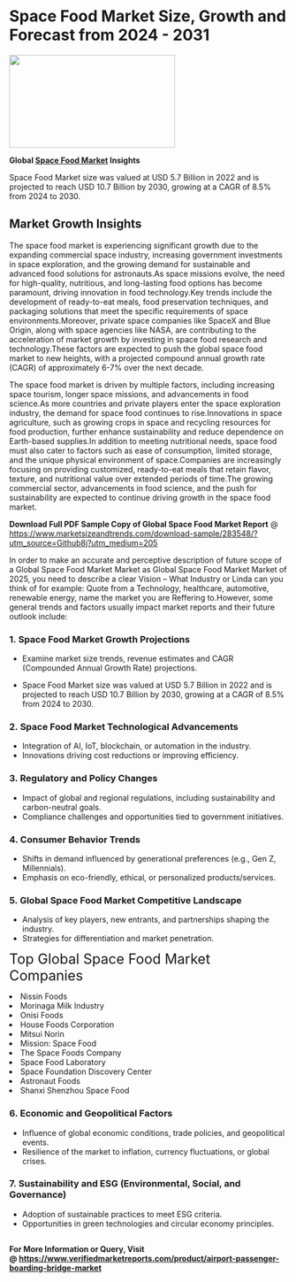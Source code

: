<H1>Space Food Market Size, Growth and Forecast from 2024 - 2031</H1><img class="aligncenter size-medium wp-image-584254" src="https://thirdeyenews.in/wp-content/uploads/2024/09/Global-Market-Research-300x168.jpeg" alt="" width="300" height="168" /><p><strong>Global&nbsp;<a href="https://www.marketsizeandtrends.com/download-sample/283548/?utm_source=Github8j?utm_medium=205">Space Food Market</a> Insights</strong></p><p>Space Food Market size was valued at USD 5.7 Billion in 2022 and is projected to reach USD 10.7 Billion by 2030, growing at a CAGR of 8.5% from 2024 to 2030.</p><p><h2>Market Growth Insights</h2> <p>The space food market is experiencing significant growth due to the expanding commercial space industry, increasing government investments in space exploration, and the growing demand for sustainable and advanced food solutions for astronauts.As space missions evolve, the need for high-quality, nutritious, and long-lasting food options has become paramount, driving innovation in food technology.Key trends include the development of ready-to-eat meals, food preservation techniques, and packaging solutions that meet the specific requirements of space environments.Moreover, private space companies like SpaceX and Blue Origin, along with space agencies like NASA, are contributing to the acceleration of market growth by investing in space food research and technology.These factors are expected to push the global space food market to new heights, with a projected compound annual growth rate (CAGR) of approximately 6-7% over the next decade.</p> <p>The space food market is driven by multiple factors, including increasing space tourism, longer space missions, and advancements in food science.As more countries and private players enter the space exploration industry, the demand for space food continues to rise.Innovations in space agriculture, such as growing crops in space and recycling resources for food production, further enhance sustainability and reduce dependence on Earth-based supplies.In addition to meeting nutritional needs, space food must also cater to factors such as ease of consumption, limited storage, and the unique physical environment of space.Companies are increasingly focusing on providing customized, ready-to-eat meals that retain flavor, texture, and nutritional value over extended periods of time.The growing commercial sector, advancements in food science, and the push for sustainability are expected to continue driving growth in the space food market.<p><span class=""><strong>Download Full PDF Sample Copy of Global Space Food Market Report</strong> @ <a href="https://www.marketsizeandtrends.com/download-sample/283548/?utm_source=Github8j?utm_medium=205" target="_blank">https://www.marketsizeandtrends.com/download-sample/283548/?utm_source=Github8j?utm_medium=205</a></span></p><p>In order to make an accurate and perceptive description of future scope of a Global&nbsp;Space Food Market Market as Global&nbsp;Space Food Market Market of 2025, you need to describe a clear Vision &ndash; What Industry or Linda can you think of for example: Quote from a Technology, healthcare, automotive, renewable energy, name the market you are Reffering to.However, some general trends and factors usually impact market reports and their future outlook include:</p><h3>1.&nbsp;<strong>Space Food Market Growth Projections</strong></h3><ul><li>Examine market size trends, revenue estimates and CAGR (Compounded Annual Growth Rate) projections.</li><li><p>Space Food Market size was valued at USD 5.7 Billion in 2022 and is projected to reach USD 10.7 Billion by 2030, growing at a CAGR of 8.5% from 2024 to 2030.</p></li></ul><h3>2.&nbsp;<strong>Space Food Market Technological Advancements</strong></h3><ul><li>Integration of AI, IoT, blockchain, or automation in the industry.</li><li>Innovations driving cost reductions or improving efficiency.</li></ul><h3>3.&nbsp;<strong>Regulatory and Policy Changes</strong></h3><ul><li>Impact of global and regional regulations, including sustainability and carbon-neutral goals.</li><li>Compliance challenges and opportunities tied to government initiatives.</li></ul><h3>4.&nbsp;<strong>Consumer Behavior Trends</strong></h3><ul><li>Shifts in demand influenced by generational preferences (e.g., Gen Z, Millennials).</li><li>Emphasis on eco-friendly, ethical, or personalized products/services.</li></ul><h3>5.&nbsp;<strong>Global Space Food Market Competitive Landscape</strong></h3><ul><li>Analysis of key players, new entrants, and partnerships shaping the industry.</li><li>Strategies for differentiation and market penetration.</li></ul><p data-pm-slice="1 1 []"><span style="color: inherit; font-family: inherit; font-size: 25px;">Top Global Space Food Market Companies</span></p><div class="" data-test-id=""><p><li>Nissin Foods</li><li> Morinaga Milk Industry</li><li> Onisi Foods</li><li> House Foods Corporation</li><li> Mitsui Norin</li><li> Mission: Space Food</li><li> The Space Foods Company</li><li> Space Food Laboratory</li><li> Space Foundation Discovery Center</li><li> Astronaut Foods</li><li> Shanxi Shenzhou Space Food</li></p></div><h3>6.&nbsp;<strong>Economic and Geopolitical Factors</strong></h3><ul><li>Influence of global economic conditions, trade policies, and geopolitical events.</li><li>Resilience of the market to inflation, currency fluctuations, or global crises.</li></ul><h3>7.&nbsp;<strong>Sustainability and ESG (Environmental, Social, and Governance)</strong></h3><ul><li>Adoption of sustainable practices to meet ESG criteria.</li><li>Opportunities in green technologies and circular economy principles.</li></ul><h2><strong style="font-size: 14px;">For More Information or Query, Visit @&nbsp;</strong><a style="background-color: #ffffff; font-size: 14px;" href="https://www.marketsizeandtrends.com/report/space-food-market/" target="_blank">https://www.verifiedmarketreports.com/product/airport-passenger-boarding-bridge-market</a></h2>